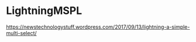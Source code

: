 # LightningMSPL

https://newstechnologystuff.wordpress.com/2017/09/13/lightning-a-simple-multi-select/
